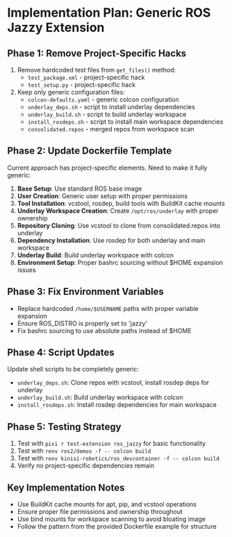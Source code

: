 # Implementation Plan: Generic ROS Jazzy Extension

## Phase 1: Remove Project-Specific Hacks
1. Remove hardcoded test files from `get_files()` method:
   - `test_package.xml` - project-specific hack
   - `test_setup.py` - project-specific hack
2. Keep only generic configuration files:
   - `colcon-defaults.yaml` - generic colcon configuration
   - `underlay_deps.sh` - script to install underlay dependencies 
   - `underlay_build.sh` - script to build underlay workspace
   - `install_rosdeps.sh` - script to install main workspace dependencies
   - `consolidated.repos` - merged repos from workspace scan

## Phase 2: Update Dockerfile Template
Current approach has project-specific elements. Need to make it fully generic:

1. **Base Setup**: Use standard ROS base image
2. **User Creation**: Generic user setup with proper permissions
3. **Tool Installation**: vcstool, rosdep, build tools with BuildKit cache mounts
4. **Underlay Workspace Creation**: Create `/opt/ros/underlay` with proper ownership
5. **Repository Cloning**: Use vcstool to clone from consolidated.repos into underlay
6. **Dependency Installation**: Use rosdep for both underlay and main workspace
7. **Underlay Build**: Build underlay workspace with colcon
8. **Environment Setup**: Proper bashrc sourcing without $HOME expansion issues

## Phase 3: Fix Environment Variables
- Replace hardcoded `/home/$USERNAME` paths with proper variable expansion
- Ensure ROS_DISTRO is properly set to 'jazzy'
- Fix bashrc sourcing to use absolute paths instead of $HOME

## Phase 4: Script Updates
Update shell scripts to be completely generic:
- `underlay_deps.sh`: Clone repos with vcstool, install rosdep deps for underlay
- `underlay_build.sh`: Build underlay workspace with colcon
- `install_rosdeps.sh`: Install rosdep dependencies for main workspace

## Phase 5: Testing Strategy
1. Test with `pixi r test-extension ros_jazzy` for basic functionality
2. Test with `renv ros2/demos -f -- colcon build` 
3. Test with `renv kinisi-robotics/ros_devcontainer -f -- colcon build`
4. Verify no project-specific dependencies remain

## Key Implementation Notes
- Use BuildKit cache mounts for apt, pip, and vcstool operations
- Ensure proper file permissions and ownership throughout
- Use bind mounts for workspace scanning to avoid bloating image
- Follow the pattern from the provided Dockerfile example for structure